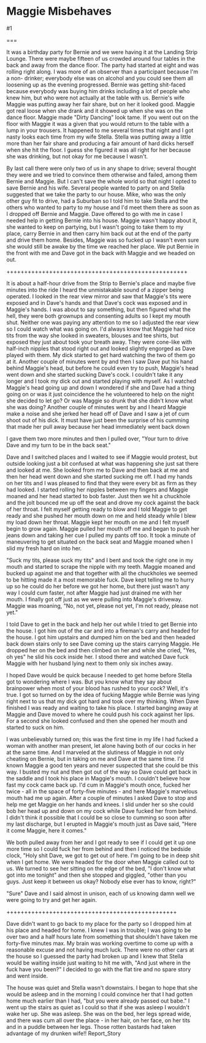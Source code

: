 Maggie Misbehaves
=================
#1 

===

It was a birthday party for Bernie and we were having it at the Landing Strip Lounge. There were maybe fifteen of us crowded around four tables in the back and away from the dance floor. The party had started at eight and was rolling right along. I was more of an observer than a participant because I'm a non- drinker; everybody else was on alcohol and you could see them all loosening up as the evening progressed. Bernie was getting shit-faced because everybody was buying him drinks including a lot of people who knew him, but who were not actually at the table with us. Bernie's wife Maggie was putting away her fair share, but on her it looked good. Maggie got real loose when she drank and it showed up when she was on the dance floor. Maggie made "Dirty Dancing" look tame. If you went out on the floor with Maggie it was a given that you would return to the table with a lump in your trousers. It happened to me several times that night and I got nasty looks each time from my wife Stella. Stella was putting away a little more than her fair share and producing a fair amount of hard dicks herself when she hit the floor. I guess she figured it was all right for her because she was drinking, but not okay for me because I wasn't. 

By last call there were only two of us in any shape to drive; several thought they were and we tried to convince them otherwise and failed, among them Bernie and Maggie. But I can't save the whole world so that night I opted to save Bernie and his wife. Several people wanted to party on and Stella suggested that we take the party to our house. Mike, who was the only other guy fit to drive, had a Suburban so I told him to take Stella and the others who wanted to party to my house and I'd meet them there as soon as I dropped off Bernie and Maggie. Dave offered to go with me in case I needed help in getting Bernie into his house. Maggie wasn't happy about it, she wanted to keep on partying, but I wasn't going to take them to my place, carry Bernie in and then carry him back out at the end of the party and drive them home. Besides, Maggie was so fucked up I wasn't even sure she would still be awake by the time we reached her place. We put Bernie in the front with me and Dave got in the back with Maggie and we headed on out. 

+++++++++++++++++++++++++++++++++++++++++++++++++++ 

It is about a half-hour drive from the Strip to Bernie's place and maybe five minutes into the ride I heard the unmistakable sound of a zipper being operated. I looked in the rear view mirror and saw that Maggie's tits were exposed and in Dave's hands and that Dave's cock was exposed and in Maggie's hands. I was about to say something, but then figured what the hell, they were both grownups and consenting adults so I kept my mouth shut. Neither one was paying any attention to me so I adjusted the rear view so I could watch what was going on. I'd always know that Maggie had nice tits from the way she looked in sweaters, blouses and tee shirts, but exposed they just about took your breath away. They were cone-like with half-inch nipples that stood right out and looked slightly engorged as Dave played with them. My dick started to get hard watching the two of them go at it. Another couple of minutes went by and then I saw Dave put his hand behind Maggie's head, but before he could even try to push, Maggie's head went down and she started sucking Dave's cock. I couldn't take it any longer and I took my dick out and started playing with myself. As I watched Maggie's head going up and down I wondered if she and Dave had a thing going on or was it just coincidence the he volunteered to help on the night she decided to let go? Or was Maggie so drunk that she didn't know what she was doing? Another couple of minutes went by and I heard Maggie make a noise and she jerked her head off of Dave and I saw a jet of cum shoot out of his dick. It must have just been the surprise of his cumming that made her pull away because her head immediately went back down 

I gave them two more minutes and then I pulled over, "Your turn to drive Dave and my turn to be in the back seat." 

Dave and I switched places and I waited to see if Maggie would protest, but outside looking just a bit confused at what was happening she just sat there and looked at me. She looked from me to Dave and then back at me and then her head went down and she started sucking me off. I had my hands on her tits and I was pleased to find that they were every bit as firm as they had looked. I started rolling her nipples between my fingers and Maggie moaned and her head started to bob faster. Just then we hit a chuckhole and the jolt bounced me up off the seat and drove my cock against the back of her throat. I felt myself getting ready to blow and I told Maggie to get ready and she pushed her mouth down on me and held steady while I blew my load down her throat. Maggie kept her mouth on me and I felt myself begin to grow again. Maggie pulled her mouth off me and began to push her jeans down and taking her cue I pulled my pants off too. It took a minute of maneuvering to get situated on the back seat and Maggie moaned when I slid my fresh hard on into her. 

"Suck my tits, please suck my tits" and I bent and took the right one in my mouth and started to scrape the nipple with my teeth. Maggie moaned and bucked up against me and that together with all the chuckholes we seemed to be hitting made it a most memorable fuck. Dave kept telling me to hurry up so he could do her before we got her home, but there just wasn't any way I could cum faster, not after Maggie had just drained me with her mouth. I finally got off just as we were pulling into Maggie's driveway. Maggie was moaning, "No, not yet, please not yet, I'm not ready, please not yet." 

I told Dave to get in the back and help her out while I tried to get Bernie into the house. I got him out of the car and into a fireman's carry and headed for the house. I got him upstairs and dumped him on the bed and then headed back down stairs only to see Dave coming up the stairs carrying Maggie. He dropped her on the bed and then climbed on her and while she cried, "Yes, oh yes" he slid his cock inside her. I stood there and watched Dave fuck Maggie with her husband lying next to them only six inches away. 

I hoped Dave would be quick because I needed to get home before Stella got to wondering where I was. But you know what they say about brainpower when most of your blood has rushed to your cock? Well, it's true. I got so turned on by the idea of fucking Maggie while Bernie was lying right next to us that my dick got hard and took over my thinking. When Dave finished I was ready and waiting to take his place. I started banging away at Maggie and Dave moved to where he could push his cock against her lips. For a second she looked confused and then she opened her mouth and started to suck on him. 

I was unbelievably turned on; this was the first time in my life I had fucked a woman with another man present, let alone having both of our cocks in her at the same time. And I marveled at the slutiness of Maggie in not only cheating on Bernie, but in taking on me and Dave at the same time. I'd known Maggie a good ten years and never suspected that she could be this way. I busted my nut and then got out of the way so Dave could get back in the saddle and I took his place in Maggie's mouth. I couldn't believe how fast my cock came back up. I'd cum in Maggie's mouth once, fucked her twice - all in the space of forty-five minutes - and here Maggie's marvelous mouth had me up again. After a couple of minutes I asked Dave to stop and help me get Maggie on her hands and knees. I slid under her so she could bob her head up and down on my cock while Dave fucked her from behind. I didn't think it possible that I could be so close to cumming so soon after my last discharge, but I erupted in Maggie's mouth just as Dave said, "Here it come Maggie, here it comes." 

We both pulled away from her and I got ready to see if I could get it up one more time so I could fuck her from behind and then I noticed the bedside clock, "Holy shit Dave, we got to get out of here. I'm going to be in deep shit when I get home. We were headed for the door when Maggie called out to us. We turned to see her sitting on the edge of the bed, "I don't know what got into me tonight" and then she stopped and giggled, "other than you guys. Just keep it between us okay? Nobody else ever has to know, right?" 

"Sure" Dave and I said almost in unison, each of us knowing damn well we were going to try and get her again. 

++++++++++++++++++++++++++++++++++++++++++++++++ 

Dave didn't want to go back to my place for the party so I dropped him at his place and headed for home. I knew I was in trouble; I was going to be over two and a half hours late from something that shouldn't have taken me forty-five minutes max. My brain was working overtime to come up with a reasonable excuse and not having much luck. There were no other cars at the house so I guessed the party had broken up and I knew that Stella would be waiting inside just waiting to hit me with, "And just where in the fuck have you been?" I decided to go with the flat tire and no spare story and went inside. 

The house was quiet and Stella wasn't downstairs. I began to hope that she would be asleep and in the morning I could convince her that I had gotten home much earlier than I had, "but you were already passed out babe." I went up the stairs as quiet as I could so that if she was asleep I wouldn't wake her up. She was asleep. She was on the bed, her legs spread wide, and there was cum all over the place - in her hair, on her face, on her tits and in a puddle between her legs. Those rotten bastards had taken advantage of my drunken wife!! Report_Story 
